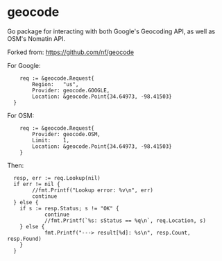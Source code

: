 geocode
=======

Go package for interacting with both Google's Geocoding API, as well as OSM's Nomatin API. 

Forked from: https://github.com/nf/geocode

For Google:

```
	req := &geocode.Request{
		Region:   "us",
		Provider: geocode.GOOGLE,
		Location: &geocode.Point{34.64973, -98.41503}
  }
```

For OSM:
```
	req := &geocode.Request{
		Provider: geocode.OSM,
		Limit:    1,
		Location: &geocode.Point{34.64973, -98.41503}
	}
```

Then:
```
  resp, err := req.Lookup(nil)
  if err != nil {
		//fmt.Printf("Lookup error: %v\n", err)
		continue
  } else {
    if s := resp.Status; s != "OK" {
			continue
			//fmt.Printf(`%s: sStatus == %q\n`, req.Location, s)
    } else {
			fmt.Printf("---> result[%d]: %s\n", resp.Count, resp.Found)
    }
  }
```
